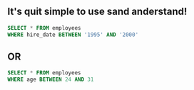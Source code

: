 ## It's quit simple to use sand anderstand!

```sql
SELECT * FROM employees
WHERE hire_date	BETWEEN '1995' AND '2000'
```



## OR

```sql
SELECT * FROM employees
WHERE age BETWEEN 24 AND 31
```

